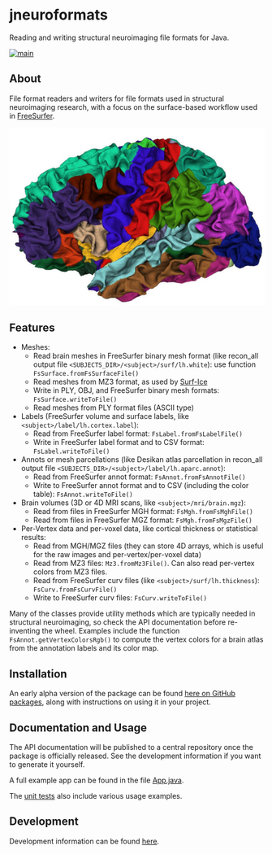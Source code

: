 # jneuroformats
Reading and writing structural neuroimaging file formats for Java.

[![main](https://github.com/dfsp-spirit/jneuroFormats/actions/workflows/unittests.yml/badge.svg?branch=main)](https://github.com/dfsp-spirit/jneuroFormats/actions)


## About

File format readers and writers for file formats used in structural neuroimaging research, with a focus on the
surface-based workflow used in [FreeSurfer](https://freesurfer.net).


![Vis](./img/rgl_brain_aparc.jpg?raw=true "An aparc brain atlas visualization.")


## Features

* Meshes:
  - Read brain meshes in FreeSurfer binary mesh format (like recon_all output file `<SUBJECTS_DIR>/<subject>/surf/lh.white`): use function `FsSurface.fromFsSurfaceFile()`
  - Read meshes from MZ3 format, as used by [Surf-Ice](https://github.com/neurolabusc/surf-ice)
  - Write in PLY, OBJ, and FreeSurfer binary mesh formats: `FsSurface.writeToFile()`
  - Read meshes from PLY format files (ASCII type)
* Labels (FreeSurfer volume and surface labels, like `<subject>/label/lh.cortex.label`):
  - Read from FreeSurfer label format:  `FsLabel.fromFsLabelFile()`
  - Write in FreeSurfer label format and to CSV format: `FsLabel.writeToFile()`
* Annots or mesh parcellations (like Desikan atlas parcellation in recon_all output file `<SUBJECTS_DIR>/<subject>/label/lh.aparc.annot`):
  - Read from FreeSurfer annot format: `FsAnnot.fromFsAnnotFile()`
  - Write to FreeSurfer annot format and to CSV (including the color table):  `FsAnnot.writeToFile()`
* Brain volumes (3D or 4D MRI scans, like `<subject>/mri/brain.mgz`):
  - Read from files in FreeSurfer MGH format: `FsMgh.fromFsMghFile()`
  - Read from files in FreeSurfer MGZ format: `FsMgh.fromFsMgzFile()`
* Per-Vertex data and per-voxel data, like cortical thickness or statistical results:
  - Read from MGH/MGZ files (they can store 4D arrays, which is useful for the raw images and per-vertex/per-voxel data)
  - Read from MZ3 files: `Mz3.fromMz3File()`. Can also read per-vertex colors from MZ3 files.
  - Read from FreeSurfer curv files (like `<subject>/surf/lh.thickness`): `FsCurv.fromFsCurvFile()`
  - Write to FreeSurfer curv files: `FsCurv.writeToFile()`

Many of the classes provide utility methods which are typically needed in structural neuroimaging, so check the API documentation before re-inventing the wheel. Examples include the function `FsAnnot.getVertexColorsRgb()` to compute the vertex colors for a brain atlas from the annotation labels and its color map.


## Installation

An early alpha version of the package can be found [here on GitHub packages](https://github.com/dfsp-spirit/jneuroformats/packages/), along with instructions on using it in your project.

## Documentation and Usage

The API documentation will be published to a central repository once the package is officially released. See the development information if you want to generate it yourself.

A full example app can be found in the file [App.java](./jneuroformats/src/main/java/org/rcmd/jneuroformats/App.java).

The [unit tests](./jneuroformats/src/test/java/org/rcmd/jneuroformats/) also include various usage examples.


## Development

Development information can be found [here](./jneuroformats/README_dev.md).

